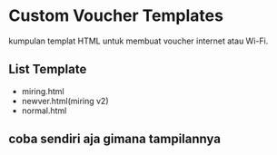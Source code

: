 # Custom Voucher Templates
 kumpulan templat HTML untuk membuat voucher internet atau Wi-Fi. 

## List Template

* miring.html
* newver.html(miring v2)
* normal.html


## coba sendiri aja gimana tampilannya





